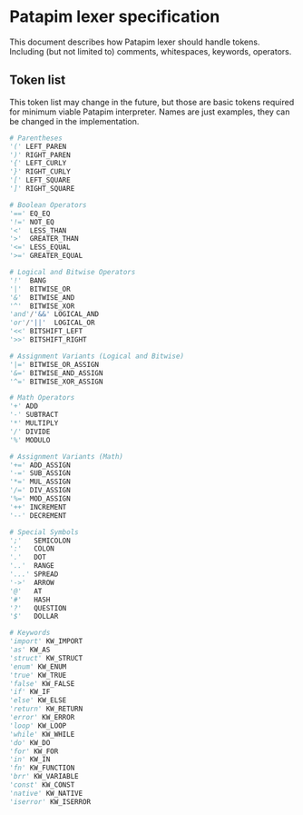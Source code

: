 # Patapim lexer specification
This document describes how Patapim lexer should handle tokens.
Including (but not limited to) comments, whitespaces, keywords, operators.

## Token list
This token list may change in the future, but those are basic tokens
required for minimum viable Patapim interpreter.
Names are just examples, they can be changed in the implementation.
```python
# Parentheses
'(' LEFT_PAREN
')' RIGHT_PAREN
'{' LEFT_CURLY
'}' RIGHT_CURLY
'[' LEFT_SQUARE
']' RIGHT_SQUARE

# Boolean Operators
'==' EQ_EQ
'!=' NOT_EQ
'<'  LESS_THAN
'>'  GREATER_THAN
'<=' LESS_EQUAL
'>=' GREATER_EQUAL

# Logical and Bitwise Operators
'!'  BANG
'|'  BITWISE_OR
'&'  BITWISE_AND
'^'  BITWISE_XOR
'and'/'&&' LOGICAL_AND
'or'/'||'  LOGICAL_OR
'<<' BITSHIFT_LEFT
'>>' BITSHIFT_RIGHT

# Assignment Variants (Logical and Bitwise)
'|=' BITWISE_OR_ASSIGN
'&=' BITWISE_AND_ASSIGN
'^=' BITWISE_XOR_ASSIGN

# Math Operators
'+' ADD
'-' SUBTRACT
'*' MULTIPLY
'/' DIVIDE
'%' MODULO

# Assignment Variants (Math)
'+=' ADD_ASSIGN
'-=' SUB_ASSIGN
'*=' MUL_ASSIGN
'/=' DIV_ASSIGN
'%=' MOD_ASSIGN
'++' INCREMENT
'--' DECREMENT

# Special Symbols
';'   SEMICOLON
':'   COLON
'.'   DOT
'..'  RANGE
'...' SPREAD
'->'  ARROW
'@'   AT
'#'   HASH
'?'   QUESTION
'$'   DOLLAR

# Keywords
'import' KW_IMPORT
'as' KW_AS
'struct' KW_STRUCT
'enum' KW_ENUM
'true' KW_TRUE
'false' KW_FALSE
'if' KW_IF
'else' KW_ELSE
'return' KW_RETURN
'error' KW_ERROR
'loop' KW_LOOP
'while' KW_WHILE
'do' KW_DO
'for' KW_FOR
'in' KW_IN
'fn' KW_FUNCTION
'brr' KW_VARIABLE
'const' KW_CONST
'native' KW_NATIVE
'iserror' KW_ISERROR
```
